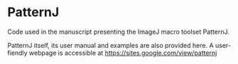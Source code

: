 # PatternJ
Code used in the manuscript presenting the ImageJ macro toolset PatternJ.

PatternJ itself, its user manual and examples are also provided here. A user-fiendly webpage is accessible at https://sites.google.com/view/patternj

